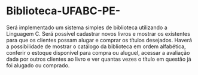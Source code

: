 # Biblioteca-UFABC-PE-
Será implementado um sistema simples de biblioteca utilizando a Linguagem C. Será possível cadastrar novos livros e mostrar os existentes para que os clientes possam alugar e comprar os títulos desejados. Haverá a possibilidade de mostrar o catálogo da biblioteca em ordem alfabética, conferir o estoque disponível para compra ou aluguel, acessar a avaliação dada por outros clientes ao livro e ver quantas vezes o título em questão já foi alugado ou comprado.
